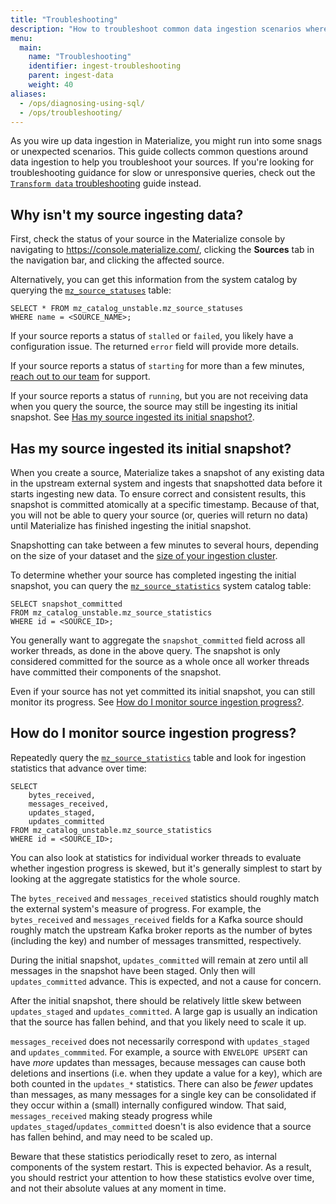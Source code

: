 ```yaml
---
title: "Troubleshooting"
description: "How to troubleshoot common data ingestion scenarios where Materialize is not working as expected."
menu:
  main:
    name: "Troubleshooting"
    identifier: ingest-troubleshooting
    parent: ingest-data
    weight: 40
aliases:
  - /ops/diagnosing-using-sql/
  - /ops/troubleshooting/
---
```


As you wire up data ingestion in Materialize, you might run into some snags or
unexpected scenarios. This guide collects common questions around data
ingestion to help you troubleshoot your sources. If you're looking for
troubleshooting guidance for slow or unresponsive queries, check out the
[`Transform data` troubleshooting](/transform-data/troubleshooting) guide
instead.

## Why isn't my source ingesting data?

First, check the status of your source in the Materialize console by navigating
to https://console.materialize.com/, clicking the **Sources** tab in the
navigation bar, and clicking the affected source.

Alternatively, you can get this information from the system catalog by querying
the [`mz_source_statuses`](/sql/system-catalog/mz_catalog_unstable/#mz_source_statuses)
table:

```mzsql
SELECT * FROM mz_catalog_unstable.mz_source_statuses
WHERE name = <SOURCE_NAME>;
```

If your source reports a status of `stalled` or `failed`, you likely have a
configuration issue. The returned `error` field will provide more details.

If your source reports a status of `starting` for more than a few minutes,
[reach out to our team](http://materialize.com/convert-account/) for support.

If your source reports a status of `running`, but you are not receiving data
when you query the source, the source may still be ingesting its initial
snapshot. See [Has my source ingested its initial snapshot?](#has-my-source-ingested-its-initial-snapshot).

## Has my source ingested its initial snapshot?

When you create a source, Materialize takes a snapshot of any existing data in
the upstream external system and ingests that snapshotted data before it starts
ingesting new data. To ensure correct and consistent results, this snapshot is
committed atomically at a specific timestamp. Because of that, you will not be
able to query your source (or, queries will return no data) until Materialize
has finished ingesting the initial snapshot.

Snapshotting can take between a few minutes to several hours, depending on the
size of your dataset and the [size of your ingestion cluster](https://materialize.com/docs/sql/create-cluster/#disk-enabled-sizes).

To determine whether your source has completed ingesting the initial snapshot,
you can query the [`mz_source_statistics`](/sql/system-catalog/mz_catalog_unstable/#mz_source_statistics)
system catalog table:

```mzsql
SELECT snapshot_committed
FROM mz_catalog_unstable.mz_source_statistics
WHERE id = <SOURCE_ID>;
```

You generally want to aggregate the `snapshot_committed` field across all worker
threads, as done in the above query. The snapshot is only considered committed
for the source as a whole once all worker threads have committed their
components of the snapshot.

Even if your source has not yet committed its initial snapshot, you can still
monitor its progress. See [How do I monitor source ingestion progress?](#how-do-i-monitor-source-ingestion-progress).

## How do I monitor source ingestion progress?

Repeatedly query the
[`mz_source_statistics`](/sql/system-catalog/mz_catalog_unstable/#mz_source_statistics)
table and look for ingestion statistics that advance over time:

```mzsql
SELECT
    bytes_received,
    messages_received,
    updates_staged,
    updates_committed
FROM mz_catalog_unstable.mz_source_statistics
WHERE id = <SOURCE_ID>;
```

You can also look at statistics for individual worker threads to evaluate
whether ingestion progress is skewed, but it's generally simplest to start
by looking at the aggregate statistics for the whole source.

The `bytes_received` and `messages_received` statistics should roughly match the
external system's measure of progress. For example, the `bytes_received` and
`messages_received` fields for a Kafka source should roughly match the upstream
Kafka broker reports as the number of bytes (including the key) and number of
messages transmitted, respectively.

During the initial snapshot, `updates_committed` will remain at zero until all
messages in the snapshot have been staged. Only then will `updates_committed`
advance. This is expected, and not a cause for concern.

After the initial snapshot, there should be relatively little skew between
`updates_staged` and `updates_committed`. A large gap is usually an indication
that the source has fallen behind, and that you likely need to scale it up.

`messages_received` does not necessarily correspond with `updates_staged`
and `updates_commmited`. For example, a source with `ENVELOPE UPSERT` can have _more_
updates than messages, because messages can cause both deletions and insertions
(i.e. when they update a value for a key), which are both counted in the
`updates_*` statistics. There can also be _fewer_ updates than messages, as
many messages for a single key can be consolidated if they occur within a (small)
internally configured window. That said, `messages_received` making
steady progress while `updates_staged`/`updates_committed` doesn't is also
evidence that a source has fallen behind, and may need to be scaled up.

Beware that these statistics periodically reset to zero, as internal components
of the system restart. This is expected behavior. As a result, you should
restrict your attention to how these statistics evolve over time, and not their
absolute values at any moment in time.
